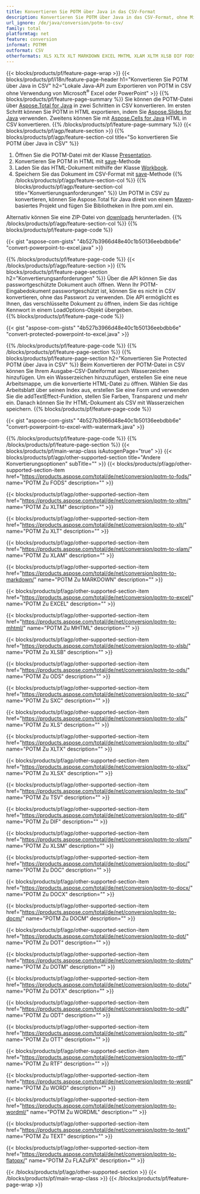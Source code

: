 ```yaml
---
title: Konvertieren Sie POTM über Java in das CSV-Format
description: Konvertieren Sie POTM über Java in das CSV-Format, ohne Microsoft Excel oder PowerPoint zu verwenden
url_ignore: /de/java/conversion/potm-to-csv/
family: total
platformtag: net
feature: conversion
informat: POTMM
outformat: CSV
otherformats: XLS XLTX XLT MARKDOWN EXCEL MHTML XLAM XLTM XLSB DIF FODS XLSX ODS TSV XLSM SXC DOC DOCX DOCM DOT DOTM DOTX ODT OTT RTF WORD WORDML TEXT FLATOPX
---
```

{{< blocks/products/pf/feature-page-wrap >}}
{{< blocks/products/pf/i18n/feature-page-header h1="Konvertieren Sie POTM über Java in CSV" h2="Lokale Java-API zum Exportieren von POTM in CSV ohne Verwendung von Microsoft<sup>&reg;</sup> Excel oder PowerPoint" >}}
{{% blocks/products/pf/feature-page-summary %}}
Sie können die POTM-Datei über [Aspose.Total for Java](https://products.aspose.com/total/java/) in zwei Schritten in CSV konvertieren. Im ersten Schritt können Sie POTM in HTML exportieren, indem Sie [Aspose.Slides for Java](https://products.aspose.com/slides/java/) verwenden. Zweitens können Sie mit [Aspose.Cells for Java](https://products.aspose.com/cells/java/) HTML in CSV konvertieren.
{{% /blocks/products/pf/feature-page-summary  %}}
{{< blocks/products/pf/agp/feature-section >}}
{{% blocks/products/pf/agp/feature-section-col title="So konvertieren Sie POTM über Java in CSV" %}}
1. Öffnen Sie die POTM-Datei mit der Klasse [Presentation](https://reference.aspose.com/slides/java/com.aspose.slides/Presentation).
2. Konvertieren Sie POTM in HTML mit [save](https://reference.aspose.com/slides/java/com.aspose.slides/Presentation#save-java.lang.String-int-com.aspose.slides.ISaveOptions-)-Methode
3. Laden Sie das HTML-Dokument mithilfe der Klasse [Workbook](https://reference.aspose.com/cells/java/com.aspose.cells/Workbook).
4. Speichern Sie das Dokument im CSV-Format mit [save](https://reference.aspose.com/cells/java/com.aspose.cells/workbook#save(java.lang.String,%20com.aspose.cells.SaveOptions))-Methode
{{% /blocks/products/pf/agp/feature-section-col %}}
{{% blocks/products/pf/agp/feature-section-col title="Konvertierungsanforderungen" %}}
Um POTM in CSV zu konvertieren, können Sie Aspose.Total für Java direkt von einem [Maven](https://repository.aspose.com/webapp/#/artifacts/browse/tree/General/repo/com/aspose/aspose-total)-basiertes Projekt und fügen Sie Bibliotheken in Ihre pom.xml ein.

Alternativ können Sie eine ZIP-Datei von [downloads](https://downloads.aspose.com/total/java) herunterladen.
{{% /blocks/products/pf/agp/feature-section-col %}}
{{% blocks/products/pf/feature-page-code %}}

{{< gist "aspose-com-gists" "4b527b3966d48e40c1b50136eebdbb6e" "convert-powerpoint-to-excel.java" >}}


{{% /blocks/products/pf/feature-page-code %}}
{{< /blocks/products/pf/agp/feature-section >}}
{{% blocks/products/pf/feature-page-section  h2="Konvertierungsanforderungen" %}}
Über die API können Sie das passwortgeschützte Dokument auch öffnen. Wenn Ihr POTM-Eingabedokument passwortgeschützt ist, können Sie es nicht in CSV konvertieren, ohne das Passwort zu verwenden. Die API ermöglicht es Ihnen, das verschlüsselte Dokument zu öffnen, indem Sie das richtige Kennwort in einem LoadOptions-Objekt übergeben.  
{{% blocks/products/pf/feature-page-code %}}

{{< gist "aspose-com-gists" "4b527b3966d48e40c1b50136eebdbb6e" "convert-protected-powerpoint-to-excel.java" >}}

{{% /blocks/products/pf/feature-page-code  %}}
{{% /blocks/products/pf/feature-page-section %}}
{{% blocks/products/pf/feature-page-section  h2="Konvertieren Sie Protected POTM über Java in CSV" %}}
Beim Konvertieren der POTM-Datei in CSV können Sie Ihrem Ausgabe-CSV-Dateiformat auch Wasserzeichen hinzufügen. Um ein Wasserzeichen hinzuzufügen, erstellen Sie eine neue Arbeitsmappe, um die konvertierte HTML-Datei zu öffnen. Wählen Sie das Arbeitsblatt über seinen Index aus, erstellen Sie eine Form und verwenden Sie die addTextEffect-Funktion, stellen Sie Farben, Transparenz und mehr ein. Danach können Sie Ihr HTML-Dokument als CSV mit Wasserzeichen speichern. 
{{% blocks/products/pf/feature-page-code %}}

{{< gist "aspose-com-gists" "4b527b3966d48e40c1b50136eebdbb6e" "convert-powerpoint-to-excel-with-watermark.java" >}}

{{% /blocks/products/pf/feature-page-code  %}}
{{% /blocks/products/pf/feature-page-section %}}
{{< blocks/products/pf/main-wrap-class isAutogenPage="true" >}}
{{< blocks/products/pf/agp/other-supported-section title="Andere Konvertierungsoptionen" subTitle="" >}}
{{< blocks/products/pf/agp/other-supported-section-item href="https://products.aspose.com/total/de/net/conversion/potm-to-fods/" name="POTM Zu FODS" description="" >}}

{{< blocks/products/pf/agp/other-supported-section-item href="https://products.aspose.com/total/de/net/conversion/potm-to-xltm/" name="POTM Zu XLTM" description="" >}}

{{< blocks/products/pf/agp/other-supported-section-item href="https://products.aspose.com/total/de/net/conversion/potm-to-xlt/" name="POTM Zu XLT" description="" >}}

{{< blocks/products/pf/agp/other-supported-section-item href="https://products.aspose.com/total/de/net/conversion/potm-to-xlam/" name="POTM Zu XLAM" description="" >}}

{{< blocks/products/pf/agp/other-supported-section-item href="https://products.aspose.com/total/de/net/conversion/potm-to-markdown/" name="POTM Zu MARKDOWN" description="" >}}

{{< blocks/products/pf/agp/other-supported-section-item href="https://products.aspose.com/total/de/net/conversion/potm-to-excel/" name="POTM Zu EXCEL" description="" >}}

{{< blocks/products/pf/agp/other-supported-section-item href="https://products.aspose.com/total/de/net/conversion/potm-to-mhtml/" name="POTM Zu MHTML" description="" >}}

{{< blocks/products/pf/agp/other-supported-section-item href="https://products.aspose.com/total/de/net/conversion/potm-to-xlsb/" name="POTM Zu XLSB" description="" >}}

{{< blocks/products/pf/agp/other-supported-section-item href="https://products.aspose.com/total/de/net/conversion/potm-to-ods/" name="POTM Zu ODS" description="" >}}

{{< blocks/products/pf/agp/other-supported-section-item href="https://products.aspose.com/total/de/net/conversion/potm-to-sxc/" name="POTM Zu SXC" description="" >}}

{{< blocks/products/pf/agp/other-supported-section-item href="https://products.aspose.com/total/de/net/conversion/potm-to-xls/" name="POTM Zu XLS" description="" >}}

{{< blocks/products/pf/agp/other-supported-section-item href="https://products.aspose.com/total/de/net/conversion/potm-to-xltx/" name="POTM Zu XLTX" description="" >}}

{{< blocks/products/pf/agp/other-supported-section-item href="https://products.aspose.com/total/de/net/conversion/potm-to-xlsx/" name="POTM Zu XLSX" description="" >}}

{{< blocks/products/pf/agp/other-supported-section-item href="https://products.aspose.com/total/de/net/conversion/potm-to-tsv/" name="POTM Zu TSV" description="" >}}

{{< blocks/products/pf/agp/other-supported-section-item href="https://products.aspose.com/total/de/net/conversion/potm-to-dif/" name="POTM Zu DIF" description="" >}}

{{< blocks/products/pf/agp/other-supported-section-item href="https://products.aspose.com/total/de/net/conversion/potm-to-xlsm/" name="POTM Zu XLSM" description="" >}}

{{< blocks/products/pf/agp/other-supported-section-item href="https://products.aspose.com/total/de/net/conversion/potm-to-doc/" name="POTM Zu DOC" description="" >}}

{{< blocks/products/pf/agp/other-supported-section-item href="https://products.aspose.com/total/de/net/conversion/potm-to-docx/" name="POTM Zu DOCX" description="" >}}

{{< blocks/products/pf/agp/other-supported-section-item href="https://products.aspose.com/total/de/net/conversion/potm-to-docm/" name="POTM Zu DOCM" description="" >}}

{{< blocks/products/pf/agp/other-supported-section-item href="https://products.aspose.com/total/de/net/conversion/potm-to-dot/" name="POTM Zu DOT" description="" >}}

{{< blocks/products/pf/agp/other-supported-section-item href="https://products.aspose.com/total/de/net/conversion/potm-to-dotm/" name="POTM Zu DOTM" description="" >}}

{{< blocks/products/pf/agp/other-supported-section-item href="https://products.aspose.com/total/de/net/conversion/potm-to-dotx/" name="POTM Zu DOTX" description="" >}}

{{< blocks/products/pf/agp/other-supported-section-item href="https://products.aspose.com/total/de/net/conversion/potm-to-odt/" name="POTM Zu ODT" description="" >}}

{{< blocks/products/pf/agp/other-supported-section-item href="https://products.aspose.com/total/de/net/conversion/potm-to-ott/" name="POTM Zu OTT" description="" >}}

{{< blocks/products/pf/agp/other-supported-section-item href="https://products.aspose.com/total/de/net/conversion/potm-to-rtf/" name="POTM Zu RTF" description="" >}}

{{< blocks/products/pf/agp/other-supported-section-item href="https://products.aspose.com/total/de/net/conversion/potm-to-word/" name="POTM Zu WORD" description="" >}}

{{< blocks/products/pf/agp/other-supported-section-item href="https://products.aspose.com/total/de/net/conversion/potm-to-wordml/" name="POTM Zu WORDML" description="" >}}

{{< blocks/products/pf/agp/other-supported-section-item href="https://products.aspose.com/total/de/net/conversion/potm-to-text/" name="POTM Zu TEXT" description="" >}}

{{< blocks/products/pf/agp/other-supported-section-item href="https://products.aspose.com/total/de/net/conversion/potm-to-flatopx/" name="POTM Zu FLAZuPX" description="" >}}


{{< /blocks/products/pf/agp/other-supported-section >}}
{{< /blocks/products/pf/main-wrap-class >}}
{{< /blocks/products/pf/feature-page-wrap >}}
